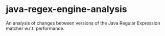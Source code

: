 # java-regex-engine-analysis
An analysis of changes between versions of the Java Regular Expression matcher w.r.t. performance. 
